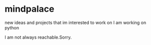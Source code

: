 # mindpalace
new ideas and projects that im interested to work on
I am working on python

I am not always reachable.Sorry.
